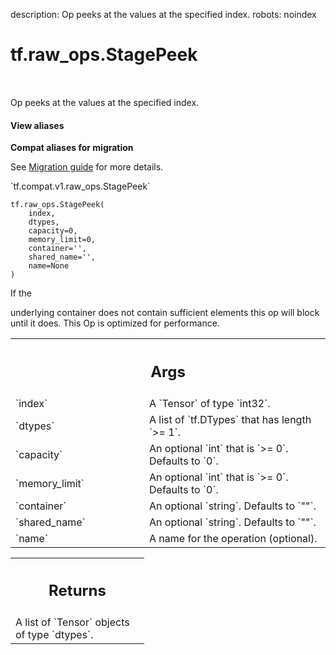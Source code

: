 description: Op peeks at the values at the specified index.
robots: noindex

# tf.raw_ops.StagePeek

<!-- Insert buttons and diff -->

<table class="tfo-notebook-buttons tfo-api nocontent" align="left">

</table>



Op peeks at the values at the specified index.


<section class="expandable">
  <h4 class="showalways">View aliases</h4>
  <p>
<b>Compat aliases for migration</b>
<p>See
<a href="https://www.tensorflow.org/guide/migrate">Migration guide</a> for
more details.</p>
<p>`tf.compat.v1.raw_ops.StagePeek`</p>
</p>
</section>

<pre class="devsite-click-to-copy prettyprint lang-py tfo-signature-link">
<code>tf.raw_ops.StagePeek(
    index,
    dtypes,
    capacity=0,
    memory_limit=0,
    container=&#x27;&#x27;,
    shared_name=&#x27;&#x27;,
    name=None
)
</code></pre>



<!-- Placeholder for "Used in" -->
  If the

underlying container does not contain sufficient elements
this op will block until it does.   This Op is optimized for
performance.

<!-- Tabular view -->
 <table class="responsive fixed orange">
<colgroup><col width="214px"><col></colgroup>
<tr><th colspan="2"><h2 class="add-link">Args</h2></th></tr>

<tr>
<td>
`index`<a id="index"></a>
</td>
<td>
A `Tensor` of type `int32`.
</td>
</tr><tr>
<td>
`dtypes`<a id="dtypes"></a>
</td>
<td>
A list of `tf.DTypes` that has length `>= 1`.
</td>
</tr><tr>
<td>
`capacity`<a id="capacity"></a>
</td>
<td>
An optional `int` that is `>= 0`. Defaults to `0`.
</td>
</tr><tr>
<td>
`memory_limit`<a id="memory_limit"></a>
</td>
<td>
An optional `int` that is `>= 0`. Defaults to `0`.
</td>
</tr><tr>
<td>
`container`<a id="container"></a>
</td>
<td>
An optional `string`. Defaults to `""`.
</td>
</tr><tr>
<td>
`shared_name`<a id="shared_name"></a>
</td>
<td>
An optional `string`. Defaults to `""`.
</td>
</tr><tr>
<td>
`name`<a id="name"></a>
</td>
<td>
A name for the operation (optional).
</td>
</tr>
</table>



<!-- Tabular view -->
 <table class="responsive fixed orange">
<colgroup><col width="214px"><col></colgroup>
<tr><th colspan="2"><h2 class="add-link">Returns</h2></th></tr>
<tr class="alt">
<td colspan="2">
A list of `Tensor` objects of type `dtypes`.
</td>
</tr>

</table>

